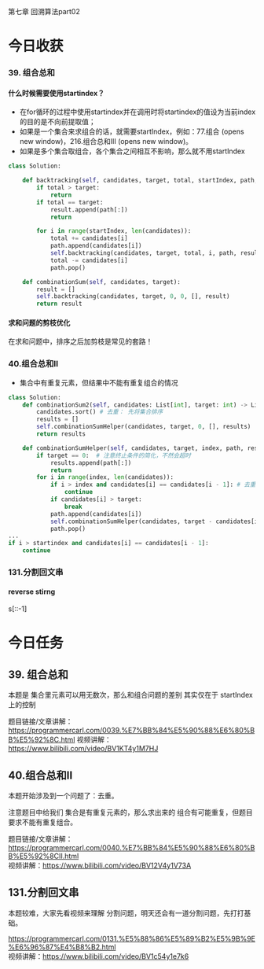 第七章 回溯算法part02
# 今日收获
### 39. 组合总和 
#### 什么时候需要使用startindex？
  - 在for循环的过程中使用startindex并在调用时将startindex的值设为当前index的目的是不向前提取值；
  - 如果是一个集合来求组合的话，就需要startIndex，例如：77.组合 (opens new window)，216.组合总和III (opens new window)。
  - 如果是多个集合取组合，各个集合之间相互不影响，那么就不用startIndex
```python
class Solution:

    def backtracking(self, candidates, target, total, startIndex, path, result):
        if total > target:
            return
        if total == target:
            result.append(path[:])
            return

        for i in range(startIndex, len(candidates)):
            total += candidates[i]
            path.append(candidates[i])
            self.backtracking(candidates, target, total, i, path, result)  # 不用i+1了，表示可以重复读取当前的数 (index+1是不重复提取）
            total -= candidates[i]
            path.pop()

    def combinationSum(self, candidates, target):
        result = []
        self.backtracking(candidates, target, 0, 0, [], result)
        return result

```
#### 求和问题的剪枝优化
在求和问题中，排序之后加剪枝是常见的套路！

### 40.组合总和II 
- 集合中有重复元素，但结果中不能有重复组合的情况
```python
class Solution:
    def combinationSum2(self, candidates: List[int], target: int) -> List[List[int]]:
        candidates.sort() # 去重： 先将集合排序
        results = []
        self.combinationSumHelper(candidates, target, 0, [], results)
        return results

    def combinationSumHelper(self, candidates, target, index, path, results):
        if target == 0:  # 注意终止条件的简化，不然会超时
            results.append(path[:])
            return
        for i in range(index, len(candidates)):
            if i > index and candidates[i] == candidates[i - 1]: # 去重
                continue  
            if candidates[i] > target:
                break  
            path.append(candidates[i])
            self.combinationSumHelper(candidates, target - candidates[i], i + 1, path, results)
            path.pop()
...
if i > startindex and candidates[i] == candidates[i - 1]:
    continue  
```

### 131.分割回文串 
#### reverse stirng
s[::-1]

# 今日任务

## 39. 组合总和 

本题是 集合里元素可以用无数次，那么和组合问题的差别 其实仅在于 startIndex上的控制

题目链接/文章讲解：https://programmercarl.com/0039.%E7%BB%84%E5%90%88%E6%80%BB%E5%92%8C.html 
视频讲解：https://www.bilibili.com/video/BV1KT4y1M7HJ  

## 40.组合总和II 

本题开始涉及到一个问题了：去重。

注意题目中给我们 集合是有重复元素的，那么求出来的 组合有可能重复，但题目要求不能有重复组合。 

题目链接/文章讲解：https://programmercarl.com/0040.%E7%BB%84%E5%90%88%E6%80%BB%E5%92%8CII.html   
视频讲解：https://www.bilibili.com/video/BV12V4y1V73A


## 131.分割回文串  

本题较难，大家先看视频来理解 分割问题，明天还会有一道分割问题，先打打基础。 

https://programmercarl.com/0131.%E5%88%86%E5%89%B2%E5%9B%9E%E6%96%87%E4%B8%B2.html  
视频讲解：https://www.bilibili.com/video/BV1c54y1e7k6  

